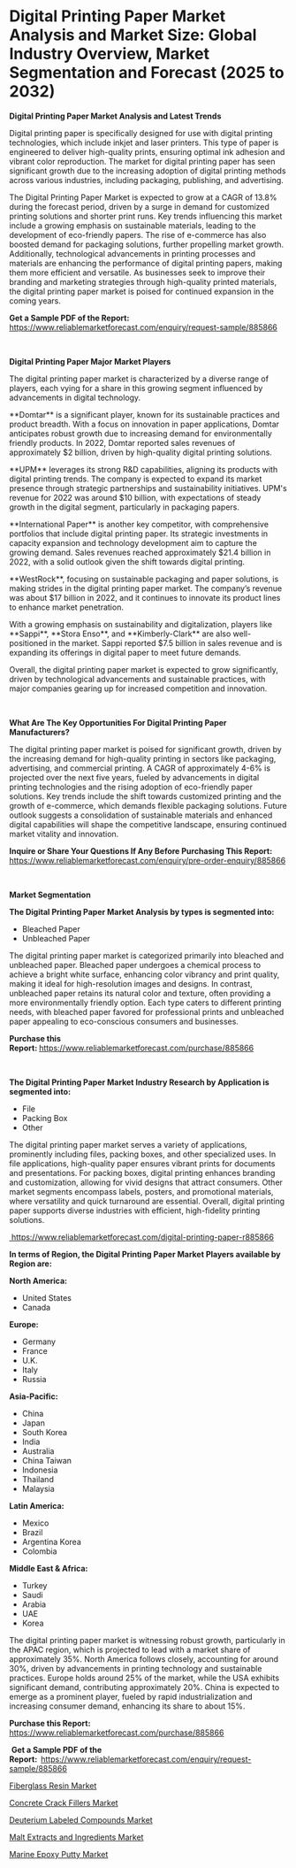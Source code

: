 <p><h1>Digital Printing Paper Market Analysis and Market Size: Global Industry Overview, Market Segmentation and Forecast (2025 to 2032)</h1></p><p><strong>Digital Printing Paper Market Analysis and Latest Trends</strong></p>
<p><p>Digital printing paper is specifically designed for use with digital printing technologies, which include inkjet and laser printers. This type of paper is engineered to deliver high-quality prints, ensuring optimal ink adhesion and vibrant color reproduction. The market for digital printing paper has seen significant growth due to the increasing adoption of digital printing methods across various industries, including packaging, publishing, and advertising.</p><p>The Digital Printing Paper Market is expected to grow at a CAGR of 13.8% during the forecast period, driven by a surge in demand for customized printing solutions and shorter print runs. Key trends influencing this market include a growing emphasis on sustainable materials, leading to the development of eco-friendly papers. The rise of e-commerce has also boosted demand for packaging solutions, further propelling market growth. Additionally, technological advancements in printing processes and materials are enhancing the performance of digital printing papers, making them more efficient and versatile. As businesses seek to improve their branding and marketing strategies through high-quality printed materials, the digital printing paper market is poised for continued expansion in the coming years.</p></p>
<p><strong>Get a Sample PDF of the Report:&nbsp;</strong> <a href="https://www.reliablemarketforecast.com/enquiry/request-sample/885866?utm_campaign=1885&utm_medium=2&utm_source=Github&utm_content=ia&utm_term=01042025&utm_id=digital-printing-paper">https://www.reliablemarketforecast.com/enquiry/request-sample/885866</a></p>
<p>&nbsp;</p>
<p><strong>Digital Printing Paper Major Market Players</strong></p>
<p><p>The digital printing paper market is characterized by a diverse range of players, each vying for a share in this growing segment influenced by advancements in digital technology.</p><p>**Domtar** is a significant player, known for its sustainable practices and product breadth. With a focus on innovation in paper applications, Domtar anticipates robust growth due to increasing demand for environmentally friendly products. In 2022, Domtar reported sales revenues of approximately $2 billion, driven by high-quality digital printing solutions.</p><p>**UPM** leverages its strong R&D capabilities, aligning its products with digital printing trends. The company is expected to expand its market presence through strategic partnerships and sustainability initiatives. UPM's revenue for 2022 was around $10 billion, with expectations of steady growth in the digital segment, particularly in packaging papers.</p><p>**International Paper** is another key competitor, with comprehensive portfolios that include digital printing paper. Its strategic investments in capacity expansion and technology development aim to capture the growing demand. Sales revenues reached approximately $21.4 billion in 2022, with a solid outlook given the shift towards digital printing.</p><p>**WestRock**, focusing on sustainable packaging and paper solutions, is making strides in the digital printing paper market. The company’s revenue was about $17 billion in 2022, and it continues to innovate its product lines to enhance market penetration.</p><p>With a growing emphasis on sustainability and digitalization, players like **Sappi**, **Stora Enso**, and **Kimberly-Clark** are also well-positioned in the market. Sappi reported $7.5 billion in sales revenue and is expanding its offerings in digital paper to meet future demands.</p><p>Overall, the digital printing paper market is expected to grow significantly, driven by technological advancements and sustainable practices, with major companies gearing up for increased competition and innovation.</p></p>
<p>&nbsp;</p>
<p><strong>What Are The Key Opportunities For Digital Printing Paper Manufacturers?</strong></p>
<p><p>The digital printing paper market is poised for significant growth, driven by the increasing demand for high-quality printing in sectors like packaging, advertising, and commercial printing. A CAGR of approximately 4-6% is projected over the next five years, fueled by advancements in digital printing technologies and the rising adoption of eco-friendly paper solutions. Key trends include the shift towards customized printing and the growth of e-commerce, which demands flexible packaging solutions. Future outlook suggests a consolidation of sustainable materials and enhanced digital capabilities will shape the competitive landscape, ensuring continued market vitality and innovation.</p></p>
<p><strong>Inquire or Share Your Questions If Any Before Purchasing This Report:</strong> <a href="https://www.reliablemarketforecast.com/enquiry/pre-order-enquiry/885866?utm_campaign=1885&utm_medium=2&utm_source=Github&utm_content=ia&utm_term=01042025&utm_id=digital-printing-paper">https://www.reliablemarketforecast.com/enquiry/pre-order-enquiry/885866</a></p>
<p>&nbsp;</p>
<p><strong>Market Segmentation</strong></p>
<p><strong>The Digital Printing Paper Market Analysis by types is segmented into:</strong></p>
<p><ul><li>Bleached Paper</li><li>Unbleached Paper</li></ul></p>
<p><p>The digital printing paper market is categorized primarily into bleached and unbleached paper. Bleached paper undergoes a chemical process to achieve a bright white surface, enhancing color vibrancy and print quality, making it ideal for high-resolution images and designs. In contrast, unbleached paper retains its natural color and texture, often providing a more environmentally friendly option. Each type caters to different printing needs, with bleached paper favored for professional prints and unbleached paper appealing to eco-conscious consumers and businesses.</p></p>
<p><strong>Purchase this Report:&nbsp;</strong><a href="https://www.reliablemarketforecast.com/purchase/885866?utm_campaign=1885&utm_medium=2&utm_source=Github&utm_content=ia&utm_term=01042025&utm_id=digital-printing-paper">https://www.reliablemarketforecast.com/purchase/885866</a></p>
<p>&nbsp;</p>
<p><strong>The Digital Printing Paper Market Industry Research by Application is segmented into:</strong></p>
<p><ul><li>File</li><li>Packing Box</li><li>Other</li></ul></p>
<p><p>The digital printing paper market serves a variety of applications, prominently including files, packing boxes, and other specialized uses. In file applications, high-quality paper ensures vibrant prints for documents and presentations. For packing boxes, digital printing enhances branding and customization, allowing for vivid designs that attract consumers. Other market segments encompass labels, posters, and promotional materials, where versatility and quick turnaround are essential. Overall, digital printing paper supports diverse industries with efficient, high-fidelity printing solutions.</p></p>
<p><a href="https://www.reliablemarketforecast.com/digital-printing-paper-r885866?utm_campaign=1885&utm_medium=2&utm_source=Github&utm_content=ia&utm_term=01042025&utm_id=digital-printing-paper">&nbsp;https://www.reliablemarketforecast.com/digital-printing-paper-r885866</a></p>
<p><strong>In terms of Region, the Digital Printing Paper Market Players available by Region are:</strong></p>
<p>
    <p> <strong> North America: </strong>
        <ul>
            <li>United States</li>
            <li>Canada</li>
        </ul>
        </p> 
    <p> <strong> Europe: </strong>
        <ul>
            <li>Germany</li>
            <li>France</li>
            <li>U.K.</li>
            <li>Italy</li>
            <li>Russia</li>
        </ul>
        </p> 
    <p> <strong> Asia-Pacific: </strong>
        <ul>
            <li>China</li>
            <li>Japan</li>
            <li>South Korea</li>
            <li>India</li>
            <li>Australia</li>
            <li>China Taiwan</li>
            <li>Indonesia</li>
            <li>Thailand</li>
            <li>Malaysia</li>
        </ul>
        </p> 
    <p> <strong> Latin America: </strong>
        <ul>
            <li>Mexico</li>
            <li>Brazil</li>
            <li>Argentina Korea</li>
            <li>Colombia</li>
        </ul>
        </p> 
    <p> <strong> Middle East & Africa: </strong>
        <ul>
            <li>Turkey</li>
            <li>Saudi</li>
            <li>Arabia</li>
            <li>UAE</li>
            <li>Korea</li>
        </ul>
    </p>
    </p>
<p><p>The digital printing paper market is witnessing robust growth, particularly in the APAC region, which is projected to lead with a market share of approximately 35%. North America follows closely, accounting for around 30%, driven by advancements in printing technology and sustainable practices. Europe holds around 25% of the market, while the USA exhibits significant demand, contributing approximately 20%. China is expected to emerge as a prominent player, fueled by rapid industrialization and increasing consumer demand, enhancing its share to about 15%.</p></p>
<p><strong>Purchase this Report: </strong><a href="https://www.reliablemarketforecast.com/purchase/885866?utm_campaign=1885&utm_medium=2&utm_source=Github&utm_content=ia&utm_term=01042025&utm_id=digital-printing-paper">https://www.reliablemarketforecast.com/purchase/885866</a></p>
<p>&nbsp;<strong>Get a Sample PDF of the Report:&nbsp;&nbsp;</strong><a href="https://www.reliablemarketforecast.com/enquiry/request-sample/885866?utm_campaign=1885&utm_medium=2&utm_source=Github&utm_content=ia&utm_term=01042025&utm_id=digital-printing-paper">https://www.reliablemarketforecast.com/enquiry/request-sample/885866</a></p>
<p><strong></strong></p>
<p><p><a href="https://github.com/ienamoun/Market-Research-Report-List-1/blob/main/fiberglass-resin-market.md?utm_campaign=1885&utm_medium=2&utm_source=Github&utm_content=ia&utm_term=01042025&utm_id=digital-printing-paper">Fiberglass Resin Market</a></p><p><a href="https://github.com/elhibacajka/Market-Research-Report-List-1/blob/main/concrete-crack-fillers-market.md?utm_campaign=1885&utm_medium=2&utm_source=Github&utm_content=ia&utm_term=01042025&utm_id=digital-printing-paper">Concrete Crack Fillers Market</a></p><p><a href="https://github.com/jolashta/Market-Research-Report-List-1/blob/main/deuterium-labeled-compounds-market.md?utm_campaign=1885&utm_medium=2&utm_source=Github&utm_content=ia&utm_term=01042025&utm_id=digital-printing-paper">Deuterium Labeled Compounds Market</a></p><p><a href="https://github.com/lazregaartun/Market-Research-Report-List-1/blob/main/malt-extracts-and-ingredients-market.md?utm_campaign=1885&utm_medium=2&utm_source=Github&utm_content=ia&utm_term=01042025&utm_id=digital-printing-paper">Malt Extracts and Ingredients Market</a></p><p><a href="https://github.com/drevertevell/Market-Research-Report-List-1/blob/main/marine-epoxy-putty-market.md?utm_campaign=1885&utm_medium=2&utm_source=Github&utm_content=ia&utm_term=01042025&utm_id=digital-printing-paper">Marine Epoxy Putty Market</a></p></p>